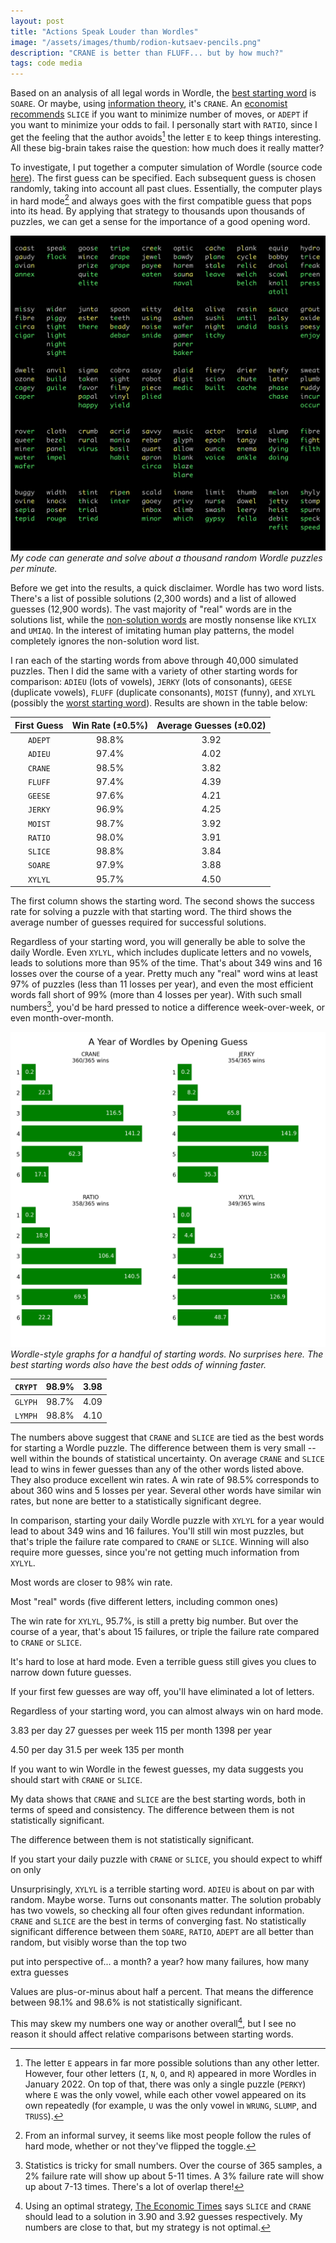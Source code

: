 ```yaml
---
layout: post
title: "Actions Speak Louder than Wordles"
image: "/assets/images/thumb/rodion-kutsaev-pencils.png"
description: "CRANE is better than FLUFF... but by how much?"
tags: code media
---
```


Based on an analysis of all legal words in Wordle, the [best starting word][soare] is `SOARE`.
Or maybe, using [information theory][crane], it's `CRANE`.
An [economist recommends][slice] `SLICE` if you want to minimize number of moves, or `ADEPT` if you want to minimize your odds to fail.
I personally start with `RATIO`, since I get the feeling that the author avoids[^1] the letter `E` to keep things interesting.
All these big-brain takes raise the question: how much does it really matter?

[^1]: The letter `E` appears in far more possible solutions than any other letter. However, four other letters (`I`, `N`, `O`, and `R`) appeared in more Wordles in January 2022. On top of that, there was only a single puzzle (`PERKY`) where `E` was the only vowel, while each other vowel appeared on its own repeatedly (for example, `U` was the only vowel in `WRUNG`, `SLUMP`, and `TRUSS`).

To investigate, I put together a computer simulation of Wordle (source code [here][source]).
The first guess can be specified.
Each subsequent guess is chosen randomly, taking into account all past clues.
Essentially, the computer plays in hard mode[^2] and always goes with the first compatible guess that pops into its head.
By applying that strategy to thousands upon thousands of puzzles, we can get a sense for the importance of a good opening word.

[^2]: From an informal survey, it seems like most people follow the rules of hard mode, whether or not they've flipped the toggle.

![Wordle Simulation Screenshot](/assets/images/wordle-simulation.png)
*My code can generate and solve about a thousand random Wordle puzzles per minute.*

Before we get into the results, a quick disclaimer.
Wordle has two word lists.
There's a list of possible solutions (2,300 words) and a list of allowed guesses (12,900 words).
The vast majority of "real" words are in the solutions list, while the [non-solution words][non_solutions] are mostly nonsense like `KYLIX` and `UMIAQ`.
In the interest of imitating human play patterns, the model completely ignores the non-solution word list.

I ran each of the starting words from above through 40,000 simulated puzzles.
Then I did the same with a variety of other starting words for comparison: `ADIEU` (lots of vowels), `JERKY` (lots of consonants), `GEESE` (duplicate vowels), `FLUFF` (duplicate consonants), `MOIST` (funny), and `XYLYL` (possibly the [worst starting word][soare]).
Results are shown in the table below:

| First Guess | Win Rate (±0.5%) | Average Guesses (±0.02) |
|:-----------:|:----------------:|:-----------------------:|
| `ADEPT`     |         98.8%    |            3.92         |
| `ADIEU`     |         97.4%    |            4.02         |
| `CRANE`     |         98.5%    |            3.82         |
| `FLUFF`     |         97.4%    |            4.39         |
| `GEESE`     |         97.6%    |            4.21         |
| `JERKY`     |         96.9%    |            4.25         |
| `MOIST`     |         98.7%    |            3.92         |
| `RATIO`     |         98.0%    |            3.91         |
| `SLICE`     |         98.8%    |            3.84         |
| `SOARE`     |         97.9%    |            3.88         |
| `XYLYL`     |         95.7%    |            4.50         |

<p class='table-caption'>The first column shows the starting word. The second shows the success rate for solving a puzzle with that starting word. The third shows the average number of guesses required for successful solutions.</p>

Regardless of your starting word, you will generally be able to solve the daily Wordle.
Even `XYLYL`, which includes duplicate letters and no vowels, leads to solutions more than 95% of the time.
That's about 349 wins and 16 losses over the course of a year.
Pretty much any "real" word wins at least 97% of puzzles (less than 11 losses per year), and even the most efficient words fall short of 99% (more than 4 losses per year).
With such small numbers[^4], you'd be hard pressed to notice a difference week-over-week, or even month-over-month.

![A Year of Wordles](/assets/images/wordle-graphs.png)
*Wordle-style graphs for a handful of starting words. No surprises here. The best starting words also have the best odds of winning faster.*

[^4]: Statistics is tricky for small numbers. Over the course of 365 samples, a 2% failure rate will show up about 5-11 times. A 3% failure rate will show up about 7-13 times. There's a lot of overlap there!






| `CRYPT`     |         98.9%    |            3.98         |
|:-----------:|:----------------:|:-----------------------:|
| `GLYPH`     |         98.7%    |            4.09         |
| `LYMPH`     |         98.8%    |            4.10         |









The numbers above suggest that `CRANE` and `SLICE` are tied as the best words for starting a Wordle puzzle.
The difference between them is very small -- well within the bounds of statistical uncertainty.
On average `CRANE` and `SLICE` lead to wins in fewer guesses than any of the other words listed above.
They also produce excellent win rates.
A win rate of 98.5% corresponds to about 360 wins and 5 losses per year.
Several other words have similar win rates, but none are better to a statistically significant degree.

In comparison, starting your daily Wordle puzzle with `XYLYL` for a year would lead to about 349 wins and 16 failures.
You'll still win most puzzles, but that's triple the failure rate compared to `CRANE` or `SLICE`.
Winning will also require more guesses, since you're not getting much information from `XYLYL`.





Most words are closer to 98% win rate.







Most "real" words (five different letters, including common ones)








The win rate for `XYLYL`, 95.7%, is still a pretty big number.
But over the course of a year, that's about 15 failures, or triple the failure rate compared to `CRANE` or `SLICE`.




It's hard to lose at hard mode.
Even a terrible guess still gives you clues to narrow down future guesses.

If your first few guesses are way off, you'll have eliminated a lot of letters.


Regardless of your starting word, you can almost always win on hard mode.




3.83 per day
27 guesses per week
115 per month
1398 per year


4.50 per day
31.5 per week
135 per month



If you want to win Wordle in the fewest guesses, my data suggests you should start with `CRANE` or `SLICE`.




My data shows that `CRANE` and `SLICE` are the best starting words, both in terms of speed and consistency.
The difference between them is not statistically significant.




The difference between them is not statistically significant.















If you start your daily puzzle with `CRANE` or `SLICE`, you should expect to whiff on only





Unsurprisingly, `XYLYL` is a terrible starting word.
`ADIEU` is about on par with random. Maybe worse. Turns out consonants matter. The solution probably has two vowels, so checking all four often gives redundant information.
`CRANE` and `SLICE` are the best in terms of converging fast. No statistically significant difference between them
`SOARE`, `RATIO`, `ADEPT` are all better than random, but visibly worse than the top two

put into perspective of... a month? a year? how many failures, how many extra guesses






Values are plus-or-minus about half a percent. That means the difference between 98.1% and 98.6% is not statistically significant.





This may skew my numbers one way or another overall[^3], but I see no reason it should affect relative comparisons between starting words.

[^3]: Using an optimal strategy, [The Economic Times][slice] says `SLICE` and `CRANE` should lead to a solution in 3.90 and 3.92 guesses respectively. My numbers are close to that, but my strategy is not optimal.




<!--
Based on our analysis, if you're trying to win in as few guesses as possible, the top three words to go with are "slice," "tried" and "crane." Using any of these three words will produce an average number of word attempts of 3.90, 3.92, and 3.92, respectively, if you're using an optimal strategy to play (more on that later).

If, on the other hand, you're simply trying to win within the allotted six guesses, the top three words to play are "adept," "clamp" and "plaid." Using any of these three words will yield an average success rate in winning the game of 98.79%, 98.75%, and 98.75%, respectively, if you're playing the optimal strategy.
-->



[adieu]: https://twitter.com/SeanTrende/status/1482813001598181378
[adieu_bad]: https://twitter.com/NateSilver538/status/1483088086124933122
[source]: https://github.com/charles-uno/misc-plots/tree/master/wordle
[non_solutions]: https://github.com/charles-uno/misc-plots/blob/master/wordle/non-solutions.txt
[wardle]: https://en.wikipedia.org/wiki/Josh_Wardle
[soare]: https://blog.reecemath.com/best-and-worst-wordle-words
[crane]: https://www.inverse.com/gaming/wordle-best-starting-word-revealed-computer-program-math
[slice]: https://economictimes.indiatimes.com/magazines/panache/wordle-no-more-difficult-top-3-words-to-win-in-fewer-guesses-a-combination-of-vowels-and-more/articleshow/89480963.cms
[archive]: https://metzger.media/games/wordle-archive/
